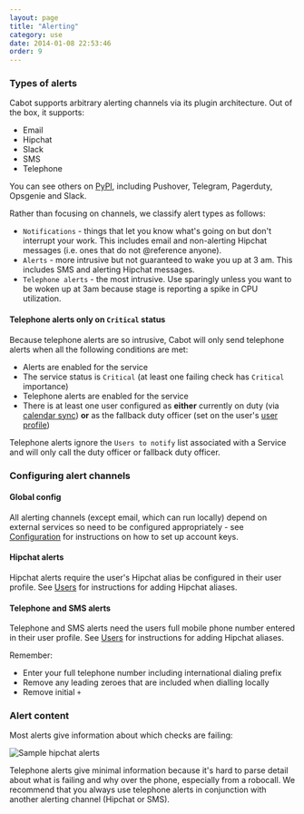 ```yaml
---
layout: page
title: "Alerting"
category: use
date: 2014-01-08 22:53:46
order: 9
---
```


### Types of alerts

Cabot supports arbitrary alerting channels via its plugin architecture. Out of the box, it supports:

*   Email
*   Hipchat
*   Slack
*   SMS
*   Telephone

You can see others on [PyPI](https://pypi.python.org/pypi?%3Aaction=search&term=cabot+alert&submit=search), including Pushover, Telegram, Pagerduty, Opsgenie and Slack.

Rather than focusing on channels, we classify alert types as follows:

*   `Notifications` - things that let you know what's going on but don't interrupt your work. This includes email and non-alerting Hipchat messages (i.e. ones that do not @reference anyone).
*   `Alerts` - more intrusive but not guaranteed to wake you up at 3 am. This includes SMS and alerting Hipchat messages.
*   `Telephone alerts` - the most intrusive. Use sparingly unless you want to be woken up at 3am because stage is reporting a spike in CPU utilization.

#### Telephone alerts only on `Critical` status

Because telephone alerts are so intrusive, Cabot will only send telephone alerts when all the following conditions are met:

*   Alerts are enabled for the service
*   The service status is `Critical` (at least one failing check has `Critical` importance)
*   Telephone alerts are enabled for the service
*   There is at least one user configured as **either** currently on duty (via [calendar sync](rota.html)) **or** as the fallback duty officer (set on the user's [user profile](users.html))

Telephone alerts ignore the `Users to notify` list associated with a Service and will only call the duty officer or fallback duty officer.

### Configuring alert channels

#### Global config

All alerting channels (except email, which can run locally) depend on external services so need to be configured appropriately - see [Configuration](configuration.html) for instructions on how to set up account keys.

#### Hipchat alerts

Hipchat alerts require the user's Hipchat alias be configured in their user profile. See [Users](users.html) for instructions for adding Hipchat aliases.

#### Telephone and SMS alerts

Telephone and SMS alerts need the users full mobile phone number entered in their user profile. See [Users](users.html) for instructions for adding Hipchat aliases.

Remember:

*   Enter your full telephone number including international dialing prefix
*   Remove any leading zeroes that are included when dialling locally
*   Remove initial `+`

### Alert content

Most alerts give information about which checks are failing:

![Sample hipchat alerts](/images/hipchat-alert-content.png)

Telephone alerts give minimal information because it's hard to parse detail about what is failing and why over the phone, especially from a robocall. We recommend that you always use telephone alerts in conjunction with another alerting channel (Hipchat or SMS).

